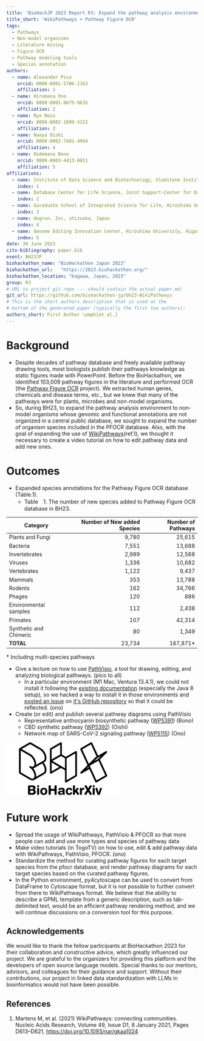 ```yaml
---
title: 'BioHackJP 2023 Report R3: Expand the pathway analysis environment to non-model organisms'
title_short: 'WikiPathways + Pathway Figure OCR'
tags:
  - Pathways
  - Non-model organisms
  - Literature mining
  - Figure OCR
  - Pathway modeling tools
  - Species annotation
authors:
  - name: Alexander Pico
    orcid: 0000-0001-5706-2163
    affiliation: 1
  - name: Hiromasa Ono
    orcid: 0000-0001-8675-963X
    affiliation: 2
  - name: Ryo Nozu
    orcid: 0000-0002-1099-3152
    affiliation: 3
  - name: Naoya Oishi
    orcid: 0000-0002-7491-4994
    affiliation: 4
  - name: Hidemasa Bono
    orcid: 0000-0003-4413-0651
    affiliation: 5
affiliations:
  - name: Institute of Data Science and Biotechnology, Gladstone Institutes, UCSF, San Francisco, CA, USA
    index: 1
  - name: Database Center for Life Science, Joint Support-Center for Data Science Research, Research Organization of Information and Systems, kashiwa, Japan
    index: 2
  - name: Guraduate School of Integrated Science for Life, Hiroshima University, Higashi-Hiroshima, Japan
    index: 3
  - name: dogrun. Inc, shizuoka, Japan
    index: 4
  - name: Genome Editing Innovation Center, Hiroshima University, Higashi-Hiroshima, Japan
    index: 5
date: 30 June 2023
cito-bibliography: paper.bib
event: BH23JP
biohackathon_name: "BioHackathon Japan 2023"
biohackathon_url:   "https://2023.biohackathon.org/"
biohackathon_location: "Kagawa, Japan, 2023"
group: R3
# URL to project git repo --- should contain the actual paper.md:
git_url: https://github.com/biohackathon-jp/bh23-WikiPathways
# This is the short authors description that is used at the
# bottom of the generated paper (typically the first two authors):
authors_short: First Author \emph{et al.}
---
```


# Background
- Despite decades of pathway database and freely available pathway drawing tools, most biologists publish their pathways knowledge as static figures made with PowerPoint. Before the BioHackathon, we identified 103,009 pathway figures in the literature and performed OCR (the [Pathway Figure OCR](https://pfocr.wikipathways.org) project). We extracted human genes, chemicals and disease terms, etc., but we knew that many of the pathways were for plants, microbes and non-model organisms. 
- So, during BH23, to expand the pathway analysis environment to non-model organisms whose genomic and functional annotations are not organized in a central public database, we sought to expand the number of organism species included in the PFOCR database. Also, with the goal of expanding the use of [WikiPathways](https://www.wikipathways.org)(ref.1), we thought it necessary to create a video tutorial on how to edit pathway data and add new ones.


# Outcomes

- Expanded species annotations for the  Pathway Figure OCR database (Table.1).
    * Table　1. The number of new species added to Pathway Figure OCR database in BH23. 

| Category                    | Number of New added Species | Number of Pathways |
|-----------------------------|------------------:|------------------:|
| Plants and Fungi            |             9,780 |             25,615 |
| Bacteria                    |             7,551 |             13,688 |
| Invertebrates               |             2,989 |             12,568 |
| Viruses                     |             1,336 |             10,682 |
| Vertebrates                 |             1,122 |              9,437 |
| Mammals                     |              353 |             13,788 |
| Rodents                     |              162 |             34,766 |
| Phages                      |              120 |                886 |
| Environmental samples       |              112 |              2,438 |
| Primates                    |              107 |             42,314 |
| Synthetic and Chimeric      |               80 |              1,349 |
| **TOTAL**                   |            23,734 |            167,871* |

\* Including multi-species pathways 

- Give a lecture on how to use [PathVisio](https://pathvisio.org), a tool for drawing, editing, and analyzing biological pathways. (pico to all)
    - In a particular environment (M1 Mac, Ventura 13.4.1), we could not install it following the [existing documentation](https://pathvisio.org/downloads) (especially the Java 8 setup), so we hacked a way to install it in those environments and [posted an issue](https://github.com/PathVisio/pathvisio/issues/195) on [it's GitHub repository](https://github.com/PathVisio/pathvisio) so that it could be reflected. (ono)
- Create (or edit) and publish several pathway diagrams using PathVisio
    - Representative anthocyanin biosynthetic pathway ([WP5391](https://www.wikipathways.org/pathways/WP5391.html)) (Bono)
    - CBD synthetic pathway ([WP5392](https://www.wikipathways.org/pathways/WP5392.html)) (Oishi)
    - Network map of SARS-CoV-2 signaling pathway ([WP5115](https://www.wikipathways.org/pathways/WP5115.html)) (Ono)

![Caption for BioHackrXiv logo figure](./biohackrxiv.png)

# Future work
- Spread the usage of WikiPathways, PathVisio & PFOCR so that more people can add and use more types and species of pathway data
- Make video tutorials (in TogoTV) on how to use, edit & add pathway data with WikiPathways, PathVisio, PFOCR. (ono)
- Standardize the method for curating pathway figures for each target species from the pfocr database, and  render  pathway diagrams for each target species based on the curated pathway figures.
- In the Python environment, py4cytoscape can be used to convert from DataFrame to Cytoscape format, but it is not possible to further convert from there to WikiPathways format. We believe that the ability to describe a GPML template from a generic description, such as tab-delimited text, would be an efficient pathway rendering method, and we will continue discussions on a conversion tool for this purpose.

## Acknowledgements

We would like to thank the fellow participants at BioHackathon 2023 for their collaboration and constructive advice, which greatly influenced our project. We are grateful to the organizers for providing this platform and the developers of open source language models. Special thanks to our mentors, advisors, and colleagues for their guidance and support. Without their contributions, our project in linked data standardization with LLMs in bioinformatics would not have been possible.

## References

1. Martens M, et al. (2021) WikiPathways: connecting communities. Nucleic Acids Research, Volume 49, Issue D1, 8 January 2021, Pages D613–D621, https://doi.org/10.1093/nar/gkaa1024
